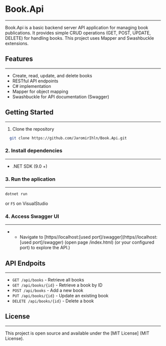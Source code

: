 # Book.Api
***
Book.Api is a basic backend server API application for managing book publications.
It provides simple CRUD operations (GET, POST, UPDATE, DELETE) for handling books.
This project uses Mapper and Swashbuckle extensions.
## Features
---
* Create, read, update, and delete books
* RESTful API endpoints
* C# implementation
* Mapper for object mapping
* Swashbuckle for API documentation (Swagger)
## Getting Started
---
1. Clone the repository
```bash
  git clone https://github.com/JaromirIhln/Book.Api.git
```
### 2. Install dependencies
---
 * .NET SDK (9.0 +)
### 3. Run the aplication
---
   ```bash
   dotnet run
   ```
   or `F5` on VisualStudio
### 4. Access Swagger UI
---
 *  * Navigate to [https//localhost:[used port]/swagger](https//localhost:[used port]/swagger) (open page /index.html)
    (or your configured port) to explore the API.)
## API Endpoits
---
  * `GET /api/books` - Retrieve all books
  * `GET /api/books/{id}` - Retrieve a book by ID
  * `POST /api/books` - Add a new book
  * `PUT /api/books/{id}` - Update an existing book
  * `DELETE /api/books/{id}` - Delete a book
## License
---
This project is open source and available under the [MIT License] (MIT License).
